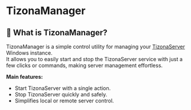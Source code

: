 # TizonaManager

## 🤔 What is TizonaManager?

TizonaManager is a simple control utility for managing your [TizonaServer](https://github.com/TizonaHub/TizonaServer) Windows instance.  
It allows you to easily start and stop the TizonaServer service with just a few clicks or commands, making server management effortless.

**Main features:**
- Start TizonaServer with a single action.
- Stop TizonaServer quickly and safely.
- Simplifies local or remote server control.
